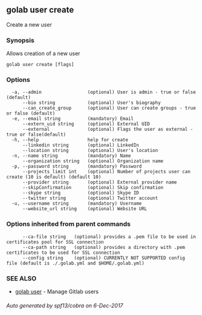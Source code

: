 ## golab user create

Create a new user

### Synopsis


Allows creation of a new user

```
golab user create [flags]
```

### Options

```
  -a, --admin                 (optional) User is admin - true or false (default)
      --bio string            (optional) User's biography
      --can_create_group      (optional) User can create groups - true or false (default)
  -e, --email string          (mandatory) Email
      --extern_uid string     (optional) External UID
      --external              (optional) Flags the user as external - true or false(default)
  -h, --help                  help for create
      --linkedin string       (optional) LinkedIn
      --location string       (optional) User's location
  -n, --name string           (mandatory) Name
      --organization string   (optional) Organization name
  -p, --password string       (mandatory) Password
      --projects_limit int    (optional) Number of projects user can create (10 is default) (default 10)
      --provider string       (optional) External provider name
      --skipConfirmation      (optional) Skip confirmation
      --skype string          (optional) Skype ID
      --twitter string        (optional) Twitter account
  -u, --username string       (mandatory) Username
      --website_url string    (optional) Website URL
```

### Options inherited from parent commands

```
      --ca-file string   (optional) provides a .pem file to be used in certificates pool for SSL connection
      --ca-path string   (optional) provides a directory with .pem certificates to be used for SSL connection
      --config string    (optional) CURRENTLY NOT SUPPORTED config file (default is ./.golab.yml and $HOME/.golab.yml)
```

### SEE ALSO
* [golab user](golab_user.md)	 - Manage Gitlab users

###### Auto generated by spf13/cobra on 6-Dec-2017
